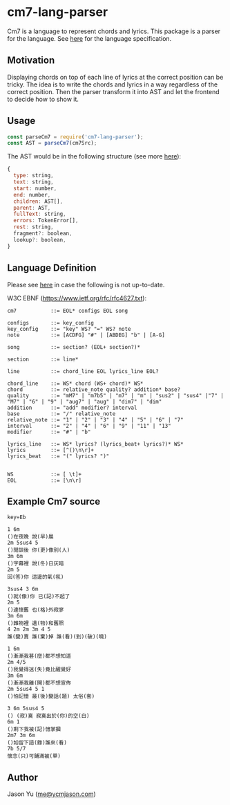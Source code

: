# cm7-lang-parser

Cm7 is a language to represent chords and lyrics. This package is a parser for the language. See [here](docs/spec.md) for the language specification.

## Motivation
Displaying chords on top of each line of lyrics at the correct position can be tricky. The idea is to write the chords and lyrics in a way regardless of the correct position. Then the parser transform it into AST and let the frontend to decide how to show it.

## Usage

```js
const parseCm7 = require('cm7-lang-parser');
const AST = parseCm7(cm7Src);
```

The AST would be in the following structure (see more [here](https://github.com/menduz/node-ebnf/blob/master/src/Parser.ts)):

```js
{
  type: string,
  text: string,
  start: number,
  end: number,
  children: AST[],
  parent: AST,
  fullText: string,
  errors: TokenError[],
  rest: string,
  fragment?: boolean,
  lookup?: boolean,
}
```

## Language Definition

Please see [here](lib/Cm7.ebnf) in case the following is not up-to-date.

W3C EBNF (https://www.ietf.org/rfc/rfc4627.txt):

```bnf
cm7           ::= EOL* configs EOL song

configs       ::= key_config
key_config    ::= "key" WS? "=" WS? note
note          ::= [ACDFG] "#" | [ABDEG] "b" | [A-G]

song          ::= section? (EOL+ section?)*

section       ::= line*

line          ::= chord_line EOL lyrics_line EOL?

chord_line    ::= WS* chord (WS+ chord)* WS*
chord         ::= relative_note quality? addition* base?
quality       ::= "mM7" | "m7b5" | "m7" | "m" | "sus2" | "sus4" |"7" | "M7" | "6" | "9" | "aug7" | "aug" | "dim7" | "dim"
addition      ::= "add" modifier? interval
base          ::= "/" relative_note
relative_note ::= "1" | "2" | "3" | "4" | "5" | "6" | "7"
interval      ::= "2" | "4" | "6" | "9" | "11" | "13"
modifier      ::= "#" | "b"

lyrics_line   ::= WS* lyrics? (lyrics_beat+ lyrics?)* WS*
lyrics        ::= [^()\n\r]+
lyrics_beat   ::= "(" lyrics? ")"


WS            ::= [ \t]+
EOL           ::= [\n\r]

```

## Example Cm7 source

```
key=Eb

1 6m
()在夜晚 說(早)晨
2m 5sus4 5
()閒談後 你(更)像別(人)
3m 6m
()字幕裡 說(冬)日灰暗
2m 5
回(答)你 這邊的氣(氛)

3sus4 3 6m
()就(像)你 已(記)不起了
2m 5
()連懷舊 也(格)外寂寥
3m 6m
()雜物裡 遺(物)和舊照
4 2m 2m 3m 4 5
誰(變)賣 誰(棄)掉 誰(看)(到)(破)(曉)

1 6m
()漸漸我甚(麼)都不想知道
2m 4/5
()我覺得迷(失)竟比醒覺好
3m 6m
()漸漸我離(開)都不想宣佈
2m 5sus4 5 1
()怕記憶 最(後)變話(題) 太俗(套)

3 6m 5sus4 5
() (寂)寞 寂寞出於(你)的空(白)
6m 1
()剩下我被(記)憶掌摑
2m7 3m 6m
()如留下語(錄)誰來(看)
7b 5/7
懷念(只)可鋪滿被(單)
```

## Author

Jason Yu (me@ycmjason.com)
